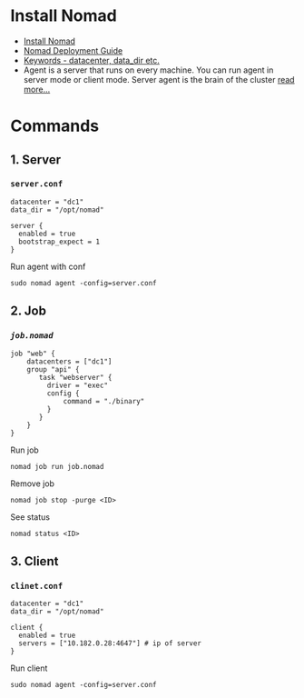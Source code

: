 
# Install Nomad
- [Install Nomad](https://www.nomadproject.io/docs/install)
- [Nomad Deployment Guide](https://learn.hashicorp.com/tutorials/nomad/production-deployment-guide-vm-with-consul#start-nomad)
- [Keywords - datacenter, data_dir etc.](https://www.nomadproject.io/docs/configuration)
- Agent is a server that runs on every machine. You can run agent in server mode or client mode. Server agent is the brain of the cluster [read more...](https://circleci.com/docs/2.0/nomad/)

# Commands
## 1. Server
### `server.conf`
```
datacenter = "dc1"
data_dir = "/opt/nomad"

server {
  enabled = true
  bootstrap_expect = 1
}
```
Run agent with conf
```
sudo nomad agent -config=server.conf
```
## 2. Job
### _`job.nomad`_
```
job "web" {
    datacenters = ["dc1"]
    group "api" {
       task "webserver" {
         driver = "exec"
         config {
             command = "./binary"
         }
       }
    }
}
```
Run job
```
nomad job run job.nomad
```
Remove job
```
nomad job stop -purge <ID>
```
See status
```
nomad status <ID>
```
## 3. Client
### `clinet.conf`
```
datacenter = "dc1"
data_dir = "/opt/nomad"

client {
  enabled = true
  servers = ["10.182.0.28:4647"] # ip of server
}
```
Run client
```
sudo nomad agent -config=server.conf
```
